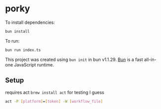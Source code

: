 # porky

To install dependencies:

```bash
bun install
```

To run:

```bash
bun run index.ts
```

This project was created using `bun init` in bun v1.1.29. [Bun](https://bun.sh) is a fast all-in-one JavaScript runtime.


## Setup
requires act `brew install act` for testing I guess

```bash
act -P [platform]=[token] -W [workflow_file]
```
